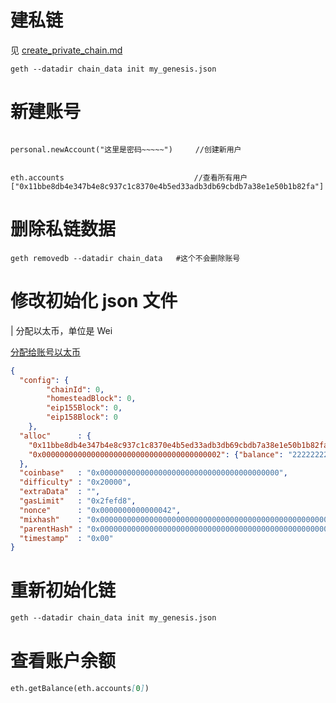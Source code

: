 # 建私链

见 [create_private_chain.md](create_private_chain.md)
```$xslt
geth --datadir chain_data init my_genesis.json
```


# 新建账号
```$xslt

personal.newAccount("这里是密码~~~~~")     //创建新用户


eth.accounts                             //查看所有用户
["0x11bbe8db4e347b4e8c937c1c8370e4b5ed33adb3db69cbdb7a38e1e50b1b82fa"]
```

# 删除私链数据
```$xslt
geth removedb --datadir chain_data   #这个不会删除账号
```

# 修改初始化 json 文件
| 分配以太币，单位是 Wei

[分配给账号以太币](https://github.com/ethereum/go-ethereum#operating-a-private-network)
```json
{
  "config": {
        "chainId": 0,
        "homesteadBlock": 0,
        "eip155Block": 0,
        "eip158Block": 0
    },
  "alloc"      : {
    "0x11bbe8db4e347b4e8c937c1c8370e4b5ed33adb3db69cbdb7a38e1e50b1b82fa": {"balance": "111111111"},
    "0x0000000000000000000000000000000000000002": {"balance": "222222222"}
  },
  "coinbase"   : "0x0000000000000000000000000000000000000000",
  "difficulty" : "0x20000",
  "extraData"  : "",
  "gasLimit"   : "0x2fefd8",
  "nonce"      : "0x0000000000000042",
  "mixhash"    : "0x0000000000000000000000000000000000000000000000000000000000000000",
  "parentHash" : "0x0000000000000000000000000000000000000000000000000000000000000000",
  "timestamp"  : "0x00"
}
```

# 重新初始化链
```markdown
geth --datadir chain_data init my_genesis.json
```

# 查看账户余额
```markdown
eth.getBalance(eth.accounts[0])
```